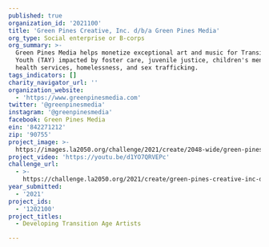 ```yaml
---
published: true
organization_id: '2021100'
title: 'Green Pines Creative, Inc. d/b/a Green Pines Media'
org_type: Social enterprise or B-corps
org_summary: >-
  Green Pines Media helps monetize exceptional art and music for Transition Age
  Youth (TAY) impacted by foster care, juvenile justice, children's mental
  health services, homelessness, and sex trafficking.
tags_indicators: []
charity_navigator_url: ''
organization_website:
  - 'https://www.greenpinesmedia.com'
twitter: '@greenpinesmedia'
instagram: '@greenpinesmedia'
facebook: Green Pines Media
ein: '842271212'
zip: '90755'
project_image: >-
  https://images.la2050.org/challenge/2021/create/2048-wide/green-pines-creative-inc-d-b-a-green-pines-media.jpg
project_video: 'https://youtu.be/d1YO7QRVEPc'
challenge_url:
  - >-
    https://challenge.la2050.org/2021/create/green-pines-creative-inc-d-b-a-green-pines-media/
year_submitted:
  - '2021'
project_ids:
  - '1202100'
project_titles:
  - Developing Transition Age Artists

---
```

